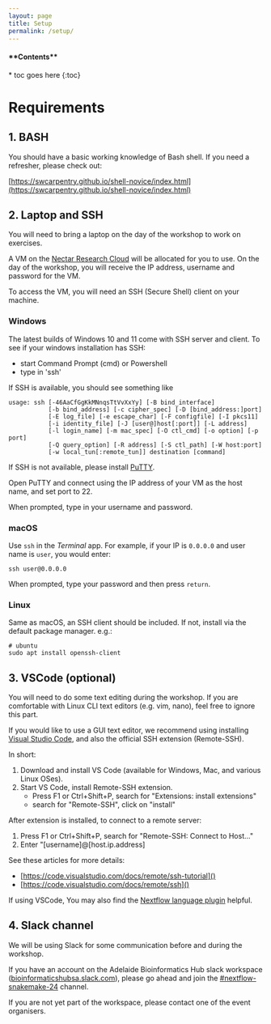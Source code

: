 ```yaml
---
layout: page
title: Setup
permalink: /setup/
---
```


<nav>
  <h4>**Contents**</h4>
  * toc goes here
  {:toc}
</nav>

# Requirements

## 1. BASH

You should have a basic working knowledge of Bash shell. If you need a refresher, please check out:

[https://swcarpentry.github.io/shell-novice/index.html](https://swcarpentry.github.io/shell-novice/index.html)

## 2. Laptop and SSH

You will need to bring a laptop on the day of the workshop to work on exercises. 

A VM on the [Nectar Research Cloud](https://ardc.edu.au/services/ardc-nectar-research-cloud/) will be allocated for you to use. On the day of the workshop, you will receive the IP address, username and password for the VM.

To access the VM, you will need an SSH (Secure Shell) client on your machine. 

### **Windows**

The latest builds of Windows 10 and 11 come with SSH server and client. To see if your windows installation has SSH:
- start Command Prompt (cmd) or Powershell
- type in 'ssh'

If SSH is available, you should see something like 

```
usage: ssh [-46AaCfGgKkMNnqsTtVvXxYy] [-B bind_interface]
           [-b bind_address] [-c cipher_spec] [-D [bind_address:]port]
           [-E log_file] [-e escape_char] [-F configfile] [-I pkcs11]
           [-i identity_file] [-J [user@]host[:port]] [-L address]
           [-l login_name] [-m mac_spec] [-O ctl_cmd] [-o option] [-p port]
           [-Q query_option] [-R address] [-S ctl_path] [-W host:port]
           [-w local_tun[:remote_tun]] destination [command]
```

If SSH is not available, please install [PuTTY](https://www.putty.org/).

Open PuTTY and connect using the IP address of your VM as the host name, and set port to 22.

When prompted, type in your username and password.


### **macOS**

Use `ssh` in the *Terminal* app. For example, if your IP is `0.0.0.0` and user name is `user`, you would enter:

```
ssh user@0.0.0.0
```

When prompted, type your password and then press `return`.


### **Linux** 

Same as macOS, an SSH client should be included. If not, install via the default package manager. e.g.:

```
# ubuntu
sudo apt install openssh-client
```

## 3. VSCode (optional)

You will need to do some text editing during the workshop. 
If you are comfortable with Linux CLI text editors (e.g. vim, nano), feel free to ignore this part. 

If you would like to use a GUI text editor, we recommend using installing [Visual Studio Code](https://code.visualstudio.com/), and also the official SSH extension (Remote-SSH).

In short:

1. Download and install VS Code (available for Windows, Mac, and various Linux OSes).
2. Start VS Code, install Remote-SSH extension. 
   * Press F1 or Ctrl+Shift+P, search for "Extensions: install extensions"
   * search for "Remote-SSH", click on "install"

After extension is installed, to connect to a remote server:
1. Press F1 or Ctrl+Shift+P, search for "Remote-SSH: Connect to Host..."
2. Enter "[username]@[host.ip.address]

See these articles for more details:
- [https://code.visualstudio.com/docs/remote/ssh-tutorial]()
- [https://code.visualstudio.com/docs/remote/ssh]()

If using VSCode, You may also find the [Nextflow language plugin](https://marketplace.visualstudio.com/items?itemName=nextflow.nextflow) helpful.

## 4. Slack channel

We will be using Slack for some communication before and during the workshop. 

If you have an account on the Adelaide Bioinformatics Hub slack workspace ([bioinformaticshubsa.slack.com]()), please go ahead and join the [#nextflow-snakemake-24](bioinformaticshubsa.slack.com#nextflow-snakemake-24) channel.

If you are not yet part of the workspace, please contact one of the event organisers.
